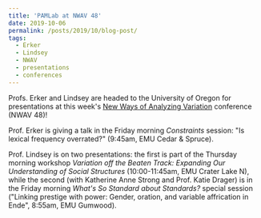 ```yaml
---
title: 'PAMLab at NWAV 48'
date: 2019-10-06
permalink: /posts/2019/10/blog-post/
tags:
  - Erker
  - Lindsey
  - NWAV
  - presentations
  - conferences
---
```


Profs. Erker and Lindsey are headed to the University of Oregon for presentations at this week's <a href="https://nwav48.uoregon.edu/" target="_blank" rel="noopener">New Ways of Analyzing Variation</a> conference (NWAV 48)!

Prof. Erker is giving a talk in the Friday morning <em>Constraints </em>session: "Is lexical frequency overrated?" (9:45am, EMU Cedar &amp; Spruce).

Prof. Lindsey is on two presentations: the first is part of the Thursday morning workshop <i>Variation off the Beaten Track: Expanding Our Understanding of Social Structures</i> (10:00-11:45am, EMU Crater Lake N), while the second (with Katherine Anne Strong and Prof. Katie Drager) is in the Friday morning <i>What's So Standard about Standards?</i> special session ("Linking prestige with power: Gender, oration, and variable affrication in Ende", 8:55am, EMU Gumwood).

